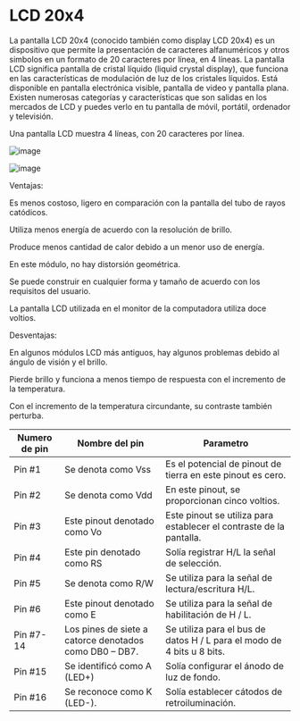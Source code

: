 # LCD 20x4

La pantalla LCD 20x4 (conocido también como display LCD 20x4) es un dispositivo que permite la presentación de caracteres alfanuméricos y otros simbolos en un formato de 20 caracteres por línea, en 4 líneas.
La pantalla LCD significa pantalla de cristal líquido (liquid crystal display), que funciona en las características de modulación de luz de los cristales líquidos. Está disponible en pantalla electrónica visible, pantalla de video y pantalla plana. Existen numerosas categorías y características que son salidas en los mercados de LCD y puedes verlo en tu pantalla de móvil, portátil, ordenador y televisión.

Una pantalla LCD muestra 4 líneas, con 20 caracteres por línea.

![image](https://user-images.githubusercontent.com/93297400/190499489-c9fc8fbb-15cc-483a-8ba7-d8caaba80a4e.png)

![image](https://images.theengineeringprojects.com/image/webp/2019/11/Introduction-to-20-x-4-LCD-Module.jpg.webp?ssl=1)


Ventajas:

Es menos costoso, ligero en comparación con la pantalla del tubo de rayos catódicos.

Utiliza menos energía de acuerdo con la resolución de brillo.

Produce menos cantidad de calor debido a un menor uso de energía.

En este módulo, no hay distorsión geométrica.

Se puede construir en cualquier forma y tamaño de acuerdo con los requisitos del usuario.

La pantalla LCD utilizada en el monitor de la computadora utiliza doce voltios.


Desventajas:

En algunos módulos LCD más antiguos, hay algunos problemas debido al ángulo de visión y el brillo.

Pierde brillo y funciona a menos tiempo de respuesta con el incremento de la temperatura.

Con el incremento de la temperatura circundante, su contraste también perturba.




| Numero de pin | Nombre del pin                                         | Parametro                                                              |
|---------------|--------------------------------------------------------|------------------------------------------------------------------------|
| Pin #1        | Se denota como Vss                                     | Es el potencial de pinout de tierra en este pinout es cero.            |
| Pin #2        | Se denota como Vdd                                     | En este pinout, se proporcionan cinco voltios.                         |
| Pin #3        | Este pinout denotado como Vo                           | Este pinout se utiliza para establecer el contraste de la pantalla.    |
| Pin #4        | Este pin denotado como RS                              | Solía registrar H/L la señal de selección.                             |
| Pin #5        | Se denota como R/W                                     | Se utiliza para la señal de lectura/escritura H/L.                     |
| Pin #6        | Este pinout denotado como E                            | Se utiliza para la señal de habilitación de H / L.                     |
| Pin #7-14     | Los pines de siete a catorce denotados como DB0 – DB7. | Se utiliza para el bus de datos H / L para el modo de 4 bits u 8 bits. |
| Pin #15       | Se identificó como A (LED+)                            | Solía configurar el ánodo de luz de fondo.                             |
| Pin #16       | Se reconoce como K (LED-).                             | Solía establecer cátodos de retroiluminación.                          |
